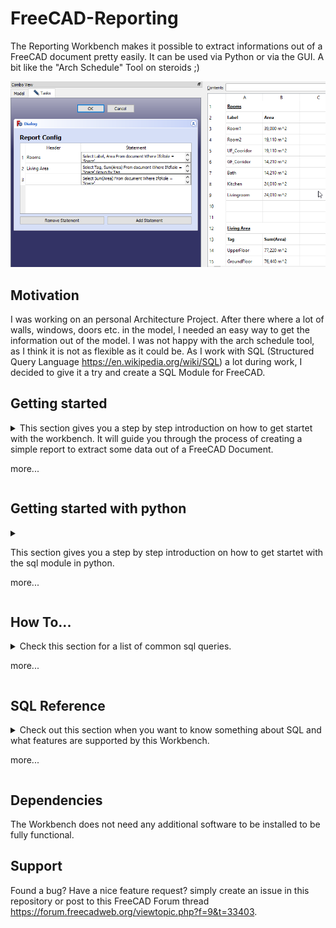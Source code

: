 # FreeCAD-Reporting
The Reporting Workbench makes it possible to extract informations out of a FreeCAD document pretty easily. It can be used via Python or via the GUI. A bit like the "Arch Schedule" Tool on steroids ;)

![Intro](./Documentation/intro.png)


## Motivation

I was working on an personal Architecture Project. After there where a lot of walls, windows, doors etc. in the model, I needed an easy way to get the information out of the model. I was not happy with the arch schedule tool, as I think it is not as flexible as it could be. As I work with SQL (Structured Query Language https://en.wikipedia.org/wiki/SQL) a lot during work, I decided to give it a try and create a SQL Module for FreeCAD.

## Getting started

<details>
<summary>
This section gives you a step by step introduction on how to get startet with the workbench. It will guide you through the process of creating a simple report to extract some data out of a FreeCAD Document.

more...
</summary>
    
1. First you should download the Reporting Workbench. It is not in the addon manager right now. So download the ZIP from this repository and copy it to your FreeCAD Addon directory (https://www.freecadweb.org/wiki/How_to_install_additional_workbenches)

![Download Zip](./Documentation/download_zip.png)

2. Next you should download the sample File [Simple_House.FCStd](./Documentation/Simple_House.FCStd) and open it in FreeCAD. Now you should see something like this.

![Sample House](./Documentation/Sample_House.png)
    
This file contains a simple House with some rooms and doors. Its not pretty, but it should be good enough to extract some data out of it ;)

3. Now that the file is set up, we should fire up the report workbench and create our first report.

![Create Report](./Documentation/create_report.png)

4. Now we have a empty Report object. Lets fill it with data. Lets say we want to query some informations about the rooms inside the house. Double click the ```Report``` object in the Treeview and the configuration shows up. Click ```Add Statement``` to add a new statement.

![Add Statement](./Documentation/add_statement.png)

5. Now fill in "Rooms" into the ```Header``` field and the following statement into the ```Statement``` field

```sql
Select Label, Area
From document
Where IfcRole = 'Space'
```

6. Click ```OK```. The Task dialog closes and the report recomputes.

7. Expand the Report in the Treeview and you should see a Spreadsheet named ```Result```. Double click on it to see its content.

![Report Result](./Documentation/report_result.png)

What do we see here?
 - (1) The header we added in the Report Config
 - (2) The column names extracted from our statement
 - (3) The list of objects matching our statement and the values extracted for each column

8. This is pretty good. But I think we can do even better. Double click the Report in the Treeview again. Click on ```Add Statement``` and add "Living Area" in the ```Header``` field and the following in the ```Statement``` field:

```sql
Select Tag, Sum(Area)
From document
Where IfcRole = 'Space'
Group By Tag
```

9. Click ```Add Statement``` once again and leave the ```Header``` field empty and add the following to the ```Statement``` field:

```sql
Select Sum(Area)
From document
Where IfcRole = 'Space'
```

10. If you look at the ```Result``` Spreadsheet again you see that there is some more data below the room list now

![Report Result Extended](./Documentation/report_result_extended.png)

 - (1) The living area on the upper floor
 - (2) The living area on the ground floor
 - (3) And the overall living area for the entire building

11. This is the end of the getting started guide. Whats next?
 - Feel free to play around and add more Reports or more statements to the Report we created right now.
 - If you are familiar with the Python in FreeCAD, you might want to read the ```Getting started with python``` section
 - Read the ```SQL Reference``` section for an overview of the supported SQL Features

</details>

## Getting started with python

<details>
<summary>

This section gives you a step by step introduction on how to get startet with the sql module in python.

more...
</summary>
    
    comming soon...
</details>

## How To...

<details>
<summary>
Check this section for a list of common sql queries.

more...
</summary>

### Architecture
[... get a list of arch objects by role](./Documentation/Howto/Arch/get_number_of_objects_by_role.md)

</details>

## SQL Reference

<details>
<summary>
Check out this section when you want to know something about SQL and what features are supported by this Workbench.

more...
</summary>
SQL (Structured Query Language) is a language that is normally used to manage and retrieve data from databases. But with this workbench, we can use it to select data from FreeCAD documents.

A Select statement basically looks like this

```sql
Select <Columns>
From <Source>
Where <Expression>
Group By <GroupingColumns>
```

```Select``` and ```From``` clauses are mandatory, ```Where``` and ```Group By``` are optional.

### Select \<Columns>

Columns is a comma separated list of attributes you want in the result.

```sql
Select Attribute1, Attribute2, 'sometext', sum(Attribute3)
From document
```

You can use ```*``` as a special property in the select clause, to retrieve the whole object instead of a single property. This might be expecially useful when you want to perform certain operations on some objects in python. You can select them with a select statement, and process them afterwards.

You can also use functions to aggregate data for a given attribute. Supported functions are
 - **Sum**: Calculates the Sum of the given attribute
 - **Count**: Counts all not ```None``` attributes. You might want to use ```Count(*)``` to get the number of selected objects
 - **Min**: Gets the minimum Value of the given Attribute
 - **Max**: Gets the maximum Value of the given Attribute

Without a group by clause, it is not possible to mix single attributes and functions in a select statement. Only a single row will be returned for such a query. See ```Group by``` for more details on mixing attributes and functions.


### From \<Source>

The objects from the document you want to select.

**document** is a special keyword, that selects all objects in the active document. This is the only supported source right now.

### Where \<Expression>

The where clause can be used to filter the objects in the From clause.

```sql
Select *
From document
Where IfcRole = 'Space' AND (Label = 'UF_Cooridor' OR Label = 'GF_Corridor')
```

Normally you want to compare Attributes for some given values. A comparison is written in the form ```Left ComparisonOperator Right``` Where ```Left``` and ```Right``` can either be Attributes or static values. You can use the following comparison operators:
 - **=**: Checks if the left value is equals to the right value
 - **!=**: Checks if the left value is not equals to the right value
 - **>**: Checks if the left value is greater than the right value
 - **<**: Checks if the left value is less than the right value
 - **>=**: Checks if the left value is greater than or equals to the right value
 - **<=**: Checks if the left value is less than or equals to the right value

There are also two special comparison operators available to check for ```None```. This normally means, that a given object does not have the given attribute or it has no value assigend.
 - **IS NULL**: Checks if the left value is None.
 - **IS NOT NULL**: Check if the left value is not None. This is especially usefull to filter all objects that do not have the given attribute assigned.

To combine multiple comparisons you can use the ```AND``` and ```OR``` keywords. You can also use Brackets ```(``` ```)``` to build complex expressions.

### Group By \<GroupingColumns>

The Group by clause can be used to group objects by given attributes. We saw this before. It is not possible to mix attributes and functions without a group by clause.

```sql
Select Tag, Sum(Area)
From document
Where IfcRole = 'Space'
Group By Tag
```

What does this query do? When it runs it groups all the spaces in the document by their ```Tag``` Attribute. So wen we have spaces with 3 different tags, we will get 3 rows when executing the statement. Each row will contain the Tag, and the sum of the area of all spaces for the given group.

You can use multiple attributes and even static values like numbers or text in the Group By clause. But the select part can only contain single attributes, that are also referenced in the group by clause. Functions in the select clause can reference other attributes too.

e.g. this would be a invalid statement

```sql
Select Label, Sum(Area)
From document
Group By Tag, IfcRole
```

You can not use the ```Label``` Attribute in the select clause, because it is not referenced in the group by clause.

</details>

## Dependencies
The Workbench does not need any additional software to be installed to be fully functional.

## Support
Found a bug? Have a nice feature request? simply create an issue in this repository or post to this FreeCAD Forum thread https://forum.freecadweb.org/viewtopic.php?f=9&t=33403.